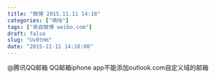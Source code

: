```yaml
---
title: "微博 2015.11.11 14:18"
categories: ["嘀咕"]
tags: ["来自微博 weibo.com"]
draft: false
slug: "Uv0tHm"
date: "2015-11-11 14:18:00"
---
```


<p>@腾讯QQ邮箱 QQ邮箱iphone app不能添加outlook.com自定义域的邮箱 ​​​​</p>
